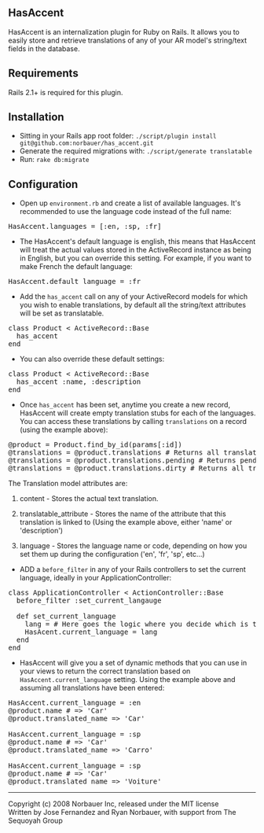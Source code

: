 ## HasAccent

HasAccent is an internalization plugin for Ruby on Rails.  It allows you to easily store and retrieve translations of any of your AR model's string/text fields in the database.

## Requirements

Rails 2.1+ is required for this plugin.

## Installation

* Sitting in your Rails app root folder: `./script/plugin install git@github.com:norbauer/has_accent.git`
* Generate the required migrations with: `./script/generate translatable`
* Run: `rake db:migrate`
   
## Configuration

* Open up `environment.rb` and create a list of available languages.  It's recommended to use the language code instead of the full name:

<pre>
HasAccent.languages = [:en, :sp, :fr]
</pre>

* The HasAccent's default language is english, this means that HasAccent will treat the actual values stored in the ActiveRecord instance as being in English, but you can override this setting.  For example, if you want to make French the default language:

<pre>
HasAccent.default_language = :fr
</pre>

* Add the `has_accent` call on any of your ActiveRecord models for which you wish to enable translations, by default all the string/text attributes will be set as translatable.

<pre>
class Product < ActiveRecord::Base
  has_accent
end
</pre>

* You can also override these default settings:

<pre>
class Product < ActiveRecord::Base
  has_accent :name, :description
end
</pre>

* Once `has_accent` has been set, anytime you create a new record, HasAccent will create empty translation stubs for each of the languages.  You can access these translations by calling `translations` on a record (using the example above):

<pre>
@product = Product.find_by_id(params[:id])
@translations = @product.translations # Returns all translations
@translations = @product.translations.pending # Returns pending translations, those which are just stubs (empty)
@translations = @product.translations.dirty # Returns all translations that might be out of date because the original attribute was modified.
</pre>

The Translation model attributes are: 

1. content - Stores the actual text translation.

2. translatable_attribute - Stores the name of the attribute that this translation is linked to (Using the example above, either 'name' or 'description')

3. language -  Stores the language name or code, depending on how you set them up during the configuration ('en', 'fr', 'sp', etc...)


* ADD a `before_filter` in any of your Rails controllers to set the current language, ideally in your ApplicationController:

<pre>
class ApplicationController < ActionController::Base
  before_filter :set_current_langauge
  
  def set_current_language
    lang = # Here goes the logic where you decide which is the current language
    HasAcent.current_language = lang
  end
end
</pre>

* HasAccent will give you a set of dynamic methods that you can use in your views to return the correct translation based on `HasAccent.current_language` setting.  Using the example above and assuming all translations have been entered:

<pre>
HasAccent.current_language = :en
@product.name # => 'Car'
@product.translated_name => 'Car'

HasAccent.current_language = :sp
@product.name # => 'Car'
@product.translated_name => 'Carro'

HasAccent.current_language = :sp
@product.name # => 'Car'
@product.translated_name => 'Voiture'
</pre>

---
Copyright (c) 2008 Norbauer Inc, released under the MIT license<br/>
Written by Jose Fernandez and Ryan Norbauer, with support from The Sequoyah Group